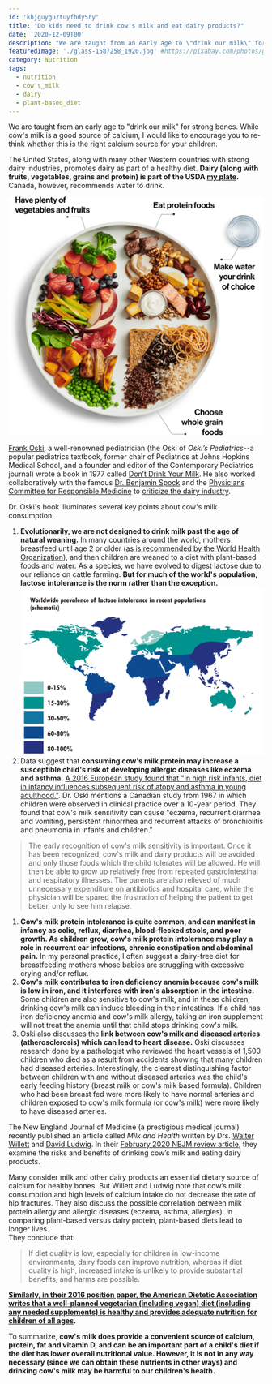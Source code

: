 ```yaml
---
id: 'khjguygu7tuyfhdy5ry'
title: "Do kids need to drink cow's milk and eat dairy products?"
date: '2020-12-09T00'
description: "We are taught from an early age to \"drink our milk\" for strong bones. While cow's milk is a good source of calcium, I would like to encourage you to re-think whether this is the right calcium source for your children."
featuredImage: './glass-1587258_1920.jpg' #https://pixabay.com/photos/glass-milk-white-cow-s-milk-pour-a-1587258/
category: Nutrition
tags:
  - nutrition
  - cow's_milk
  - dairy
  - plant-based_diet
---
```


We are taught from an early age to "drink our milk" for strong bones. While cow's milk is a good source of calcium, I would like to encourage you to re-think whether this is the right calcium source for your children. 

The United States, along with many other Western countries with strong dairy industries, promotes dairy as part of a healthy diet. **Dairy (along with fruits, vegetables, grains and protein) is part of the USDA [my plate](https://www.choosemyplate.gov/).** Canada, however, recommends water to drink.

![Canada's Food Guide](./visual_en.png)

[Frank Oski](https://en.wikipedia.org/wiki/Frank_Oski), a well-renowned pediatrician (the Oski of _Oski’s Pediatrics_--a popular pediatrics textbook, former chair of Pediatrics at Johns Hopkins Medical School, and a founder and editor of the Contemporary Pediatrics journal) wrote a book in 1977 called [Don’t Drink Your Milk](https://www.amazon.com/Dont-Drink-Your-Milk-Frank/dp/1479601659). He also worked collaboratively with the famous [Dr. Benjamin Spock](https://en.wikipedia.org/wiki/Benjamin_Spock) and the [Physicians Committee for Responsible Medicine](https://www.pcrm.org/good-nutrition/nutrition-for-kids) to [criticize the dairy industry](https://greensboro.com/dr-spock-leads-criticism-dairy-industry-denies-charge-that-milk-is-bad-for-children/article_8c6c1569-36a6-5e1a-9532-1d54131bca2c.html).

Dr. Oski's book illuminates several key points about cow's milk consumption:

1. **Evolutionarily, we are not designed to drink milk past the age of natural weaning.** In many countries around the world, mothers breastfeed until age 2 or older ([as is recommended by the World Health Organization](https://www.who.int/news-room/fact-sheets/detail/infant-and-young-child-feeding#:~:text=WHO%20and%20UNICEF%20recommend%3A,years%20of%20age%20or%20beyond.)), and then children are weaned to a diet with plant-based foods and water. As a species, we have evolved to digest lactose due to our reliance on cattle farming. **But for much of the world's population, lactose intolerance is the norm rather than the exception.**
![Lactose intolerance](./Worldwide_prevalence_of_lactose_intolerance_in_recent_populations.jpg)
1. Data suggest that **consuming cow's milk protein may increase a susceptible child's risk of developing allergic diseases like eczema and asthma.** [A 2016 European study found that "In high risk infants, diet in infancy influences subsequent risk of atopy and asthma in young adulthood."](https://erj.ersjournals.com/content/48/suppl_60/PA4586). Dr. Oski mentions a Canadian study from 1967 in which children were observed in clinical practice over a 10-year period. They found that cow's milk sensitivity can cause "eczema, recurrent diarrhea and vomiting, persistent rhinorrhea and recurrent attacks of bronchiolitis and pneumonia in infants and children."
> The early recognition of cow's milk sensitivity is important. Once it has been recognized, cow's milk and dairy products will be avoided and only those foods which the child tolerates will be allowed. He will then be able to grow up relatively free from repeated gastrointestinal and respiratory illnesses. The parents are also relieved of much unnecessary expenditure on antibiotics and hospital care, while the physician will be spared the frustration of helping the patient to get better, only to see him relapse.
1. **Cow's milk protein intolerance is quite common, and can manifest in infancy as colic, reflux, diarrhea, blood-flecked stools, and poor growth. As children grow, cow's milk protein intolerance may play a role in recurrent ear infections, chronic constipation and abdominal pain.** In my personal practice, I often suggest a dairy-free diet for breastfeeding mothers whose babies are struggling with excessive crying and/or reflux.
1. **Cow's milk contributes to iron deficiency anemia because cow's milk is low in iron, and it interferes with iron's absorption in the intestine.** Some children are also sensitive to cow's milk, and in these children, drinking cow's milk can induce bleeding in their intestines. If a child has iron deficiency anemia and cow's milk allergy, taking an iron supplement will not treat the anemia until that child stops drinking cow's milk.
1. Oski also discusses the **link between cow's milk and diseased arteries (atherosclerosis) which can lead to heart disease.** Oski discusses research done by a pathologist who reviewed the heart vessels of 1,500 children who died as a result from accidents showing that many children had diseased arteries. Interestingly, the clearest distinguishing factor between children with and without diseased arteries was the child's early feeding history (breast milk or cow's milk based formula). Children who had been breast fed were more likely to have normal arteries and children exposed to cow's milk formula (or cow's milk) were more likely to have diseased arteries.

The New England Journal of Medicine (a prestigious medical journal) recently published an article called _Milk and Health_ written by Drs. [Walter Willett](https://www.hsph.harvard.edu/walter-willett/) and [David Ludwig](https://www.childrenshospital.org/research/researchers/l/david-ludwig). In their [February 2020 NEJM review article](https://www.nejm.org/doi/full/10.1056/NEJMra1903547), they examine the risks and benefits of drinking cow’s milk and eating dairy products.

Many consider milk and other dairy products an essential dietary source of calcium for healthy bones.  But Willett and Ludwig note that cow’s milk consumption and high levels of calcium intake do not decrease the rate of hip fractures. They also discuss the possible correlation between milk protein allergy and allergic diseases (eczema, asthma, allergies).  In comparing plant-based versus dairy protein, plant-based diets lead to longer lives.  
They conclude that:

> If diet quality is low, especially for children in low-income environments, dairy foods can improve nutrition, whereas if diet quality is high, increased intake is unlikely to provide substantial benefits, and harms are possible. 

**[Similarly, in their 2016 position paper, the American Dietetic Association writes that a well-planned vegetarian (including vegan) diet (including any needed supplements) is healthy and provides adequate nutrition for children of all ages](https://pubmed.ncbi.nlm.nih.gov/19562864/).**

To summarize, **cow's milk does provide a convenient source of calcium, protein, fat and vitamin D, and can be an important part of a child's diet if the diet has lower overall nutritional value. However, it is not in any way necessary (since we can obtain these nutrients in other ways) and drinking cow's milk may be harmful to our children's health.**

